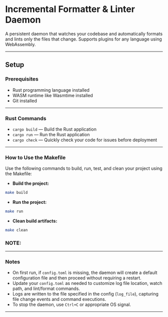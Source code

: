 # Incremental Formatter & Linter Daemon

A persistent daemon that watches your codebase and automatically formats and lints only the files that change. Supports plugins for any language using WebAssembly.

---

## Setup

### Prerequisites

- Rust programming language installed
- WASM runtime like Wasmtime installed
- Git installed

---

### Rust Commands

- `cargo build` — Build the Rust application
- `cargo run` — Run the Rust application
- `cargo check` — Quickly check your code for issues before deployment

---

### How to Use the Makefile

Use the following commands to build, run, test, and clean your project using the Makefile:

- **Build the project:**
```bash
make build
```
- **Run the project:**
```bash
make run
```

- **Clean build artifacts:**

```bash
make clean
```

### NOTE:

---

### Notes

- On first run, if `config.toml` is missing, the daemon will create a default configuration file and then proceed without requiring a restart.
- Update your `config.toml` as needed to customize log file location, watch path, and lint/format commands.
- Logs are written to the file specified in the config (`log_file`), capturing file change events and command executions.
- To stop the daemon, use `Ctrl+C` or appropriate OS signal.

---

